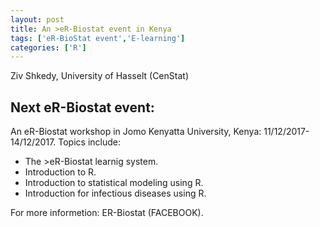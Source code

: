 ```yaml
---
layout: post
title: An >eR-Biostat event in Kenya
tags: ['eR-BioStat event','E-learning']
categories: ['R']
---
```


Ziv Shkedy, University of Hasselt (CenStat)


Next eR-Biostat event:
----------------------

An eR-Biostat workshop in Jomo Kenyatta University, Kenya: 11/12/2017-14/12/2017. Topics include:

* The >eR-Biostat learnig system.
* Introduction to R.
* Introduction to statistical modeling using R.
* Introduction for infectious diseases using R.

For more informetion: ER-Biostat (FACEBOOK).




